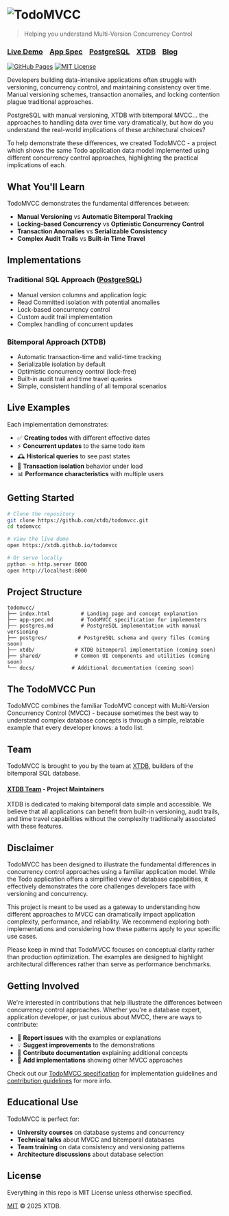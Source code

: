 # ![TodoMVCC](https://via.placeholder.com/200x50/667eea/ffffff?text=TodoMVCC)

> Helping you understand Multi-Version Concurrency Control

### [Live Demo](https://xtdb.github.io/todomvcc)&nbsp;&nbsp;&nbsp;&nbsp;[App Spec](app-spec.md)&nbsp;&nbsp;&nbsp;&nbsp;[PostgreSQL](postgres.md)&nbsp;&nbsp;&nbsp;&nbsp;[XTDB](https://xtdb.com)&nbsp;&nbsp;&nbsp;&nbsp;[Blog](https://xtdb.com/blog)

[![GitHub Pages](https://img.shields.io/badge/GitHub-Pages-green.svg?style=flat-square)](https://xtdb.github.io/todomvcc)
[![MIT License](https://img.shields.io/badge/license-MIT-blue.svg?style=flat-square)](LICENSE)

Developers building data-intensive applications often struggle with versioning, concurrency control, and maintaining consistency over time. Manual versioning schemes, transaction anomalies, and locking contention plague traditional approaches.

PostgreSQL with manual versioning, XTDB with bitemporal MVCC... the approaches to handling data over time vary dramatically, but how do you understand the real-world implications of these architectural choices?

To help demonstrate these differences, we created TodoMVCC - a project which shows the same Todo application data model implemented using different concurrency control approaches, highlighting the practical implications of each.

## What You'll Learn

TodoMVCC demonstrates the fundamental differences between:

- **Manual Versioning** vs **Automatic Bitemporal Tracking**
- **Locking-based Concurrency** vs **Optimistic Concurrency Control**
- **Transaction Anomalies** vs **Serializable Consistency**
- **Complex Audit Trails** vs **Built-in Time Travel**

## Implementations

### Traditional SQL Approach ([PostgreSQL](postgres.md))
- Manual version columns and application logic
- Read Committed isolation with potential anomalies
- Lock-based concurrency control
- Custom audit trail implementation
- Complex handling of concurrent updates

### Bitemporal Approach (XTDB)
- Automatic transaction-time and valid-time tracking
- Serializable isolation by default
- Optimistic concurrency control (lock-free)
- Built-in audit trail and time travel queries
- Simple, consistent handling of all temporal scenarios

## Live Examples

Each implementation demonstrates:

- ✅ **Creating todos** with different effective dates
- ⚡ **Concurrent updates** to the same todo item
- 🕰️ **Historical queries** to see past states
- 🔄 **Transaction isolation** behavior under load
- 📊 **Performance characteristics** with multiple users

## Getting Started

```bash
# Clone the repository
git clone https://github.com/xtdb/todomvcc.git
cd todomvcc

# View the live demo
open https://xtdb.github.io/todomvcc

# Or serve locally
python -m http.server 8000
open http://localhost:8000
```

## Project Structure

```
todomvcc/
├── index.html          # Landing page and concept explanation
├── app-spec.md         # TodoMVCC specification for implementers
├── postgres.md         # PostgreSQL implementation with manual versioning
├── postgres/          # PostgreSQL schema and query files (coming soon)
├── xtdb/             # XTDB bitemporal implementation (coming soon)
├── shared/           # Common UI components and utilities (coming soon)
└── docs/            # Additional documentation (coming soon)
```

## The TodoMVCC Pun

TodoMVCC combines the familiar TodoMVC concept with Multi-Version Concurrency Control (MVCC) - because sometimes the best way to understand complex database concepts is through a simple, relatable example that every developer knows: a todo list.

## Team

TodoMVCC is brought to you by the team at [XTDB](https://xtdb.com), builders of the bitemporal SQL database.

#### [XTDB Team](https://github.com/xtdb) - Project Maintainers

XTDB is dedicated to making bitemporal data simple and accessible. We believe that all applications can benefit from built-in versioning, audit trails, and time travel capabilities without the complexity traditionally associated with these features.

## Disclaimer

TodoMVCC has been designed to illustrate the fundamental differences in concurrency control approaches using a familiar application model. While the Todo application offers a simplified view of database capabilities, it effectively demonstrates the core challenges developers face with versioning and concurrency.

This project is meant to be used as a gateway to understanding how different approaches to MVCC can dramatically impact application complexity, performance, and reliability. We recommend exploring both implementations and considering how these patterns apply to your specific use cases.

Please keep in mind that TodoMVCC focuses on conceptual clarity rather than production optimization. The examples are designed to highlight architectural differences rather than serve as performance benchmarks.

## Getting Involved

We're interested in contributions that help illustrate the differences between concurrency control approaches. Whether you're a database expert, application developer, or just curious about MVCC, there are ways to contribute:

- 🐛 **Report issues** with the examples or explanations
- 💡 **Suggest improvements** to the demonstrations
- 📖 **Contribute documentation** explaining additional concepts
- 🔧 **Add implementations** showing other MVCC approaches

Check out our [TodoMVCC specification](app-spec.md) for implementation guidelines and [contribution guidelines](CONTRIBUTING.md) for more info.

## Educational Use

TodoMVCC is perfect for:

- **University courses** on database systems and concurrency
- **Technical talks** about MVCC and bitemporal databases
- **Team training** on data consistency and versioning patterns
- **Architecture discussions** about database selection

## License

Everything in this repo is MIT License unless otherwise specified.

[MIT](LICENSE) © 2025 XTDB.
